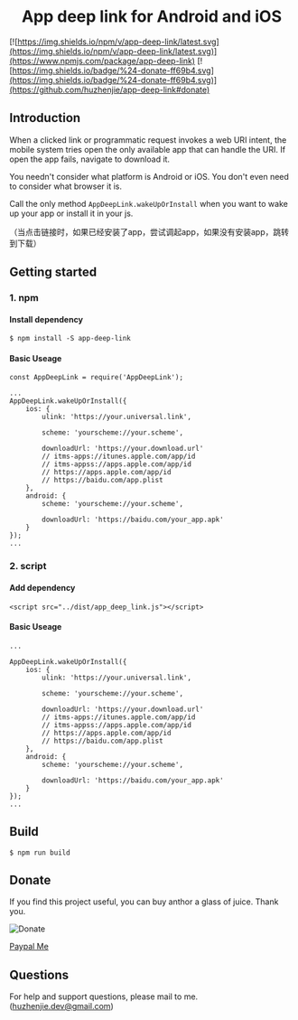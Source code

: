 <h1 align="center">App deep link for Android and iOS</h1>

[![https://img.shields.io/npm/v/app-deep-link/latest.svg](https://img.shields.io/npm/v/app-deep-link/latest.svg)](https://www.npmjs.com/package/app-deep-link)
[![https://img.shields.io/badge/%24-donate-ff69b4.svg](https://img.shields.io/badge/%24-donate-ff69b4.svg)](https://github.com/huzhenjie/app-deep-link#donate)

<h2>Introduction</h2>

When a clicked link or programmatic request invokes a web URI intent, the mobile system tries open the only available app that can handle the URI. If open the app fails, navigate to download it.

You needn't consider what platform is Android or iOS. You don't even need to consider what browser it is.

Call the only method `AppDeepLink.wakeUpOrInstall` when you want to wake up your app or install it in your js.

（当点击链接时，如果已经安装了app，尝试调起app，如果没有安装app，跳转到下载）

<h2>Getting started</h2>

<h3>1. npm</h3>

<h4>Install dependency</h4>

```
$ npm install -S app-deep-link
```

<h4>Basic Useage</h4>

```
const AppDeepLink = require('AppDeepLink');

...
AppDeepLink.wakeUpOrInstall({
    ios: {
        ulink: 'https://your.universal.link',

        scheme: 'yourscheme://your.scheme',

        downloadUrl: 'https://your.download.url'
        // itms-apps://itunes.apple.com/app/id
        // itms-appss://apps.apple.com/app/id
        // https://apps.apple.com/app/id
        // https://baidu.com/app.plist
    },
    android: {
        scheme: 'yourscheme://your.scheme', 

        downloadUrl: 'https://baidu.com/your_app.apk'
    }
});
...
```

<h3>2. script</h3>

<h4>Add dependency</h4>

```
<script src="../dist/app_deep_link.js"></script>
```

<h4>Basic Useage</h4>

```
...

AppDeepLink.wakeUpOrInstall({
    ios: {
        ulink: 'https://your.universal.link',

        scheme: 'yourscheme://your.scheme',

        downloadUrl: 'https://your.download.url'
        // itms-apps://itunes.apple.com/app/id
        // itms-appss://apps.apple.com/app/id
        // https://apps.apple.com/app/id
        // https://baidu.com/app.plist
    },
    android: {
        scheme: 'yourscheme://your.scheme', 

        downloadUrl: 'https://baidu.com/your_app.apk'
    }
});
...
```

<h2>Build</h2>

```
$ npm run build
```

<h2>Donate</h2>

If you find this project useful, you can buy anthor a glass of juice. Thank you.

![Donate](https://res.zijizhang.com/img/20200927/huzhenjie_pay_qr.jpg)

[Paypal Me](https://www.paypal.com/paypalme/hzjpay)

<h2>Questions</h2>

For help and support questions, please mail to me. (huzhenjie.dev@gmail.com)
